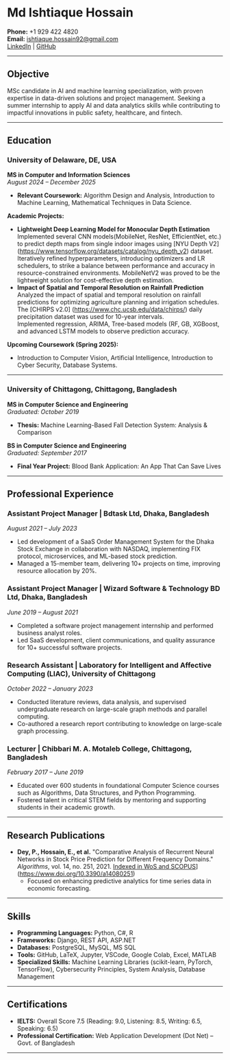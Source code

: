# Md Ishtiaque Hossain

**Phone:** +1 929 422 4820  
**Email:** ishtiaque.hossain92@gmail.com  
[LinkedIn](https://www.linkedin.com/in/ishtiaque-h/) | [GitHub](https://github.com/Ishtiaque-h)

---

## Objective
MSc candidate in AI and machine learning specialization, with proven expertise in data-driven solutions and project management. Seeking a summer internship to apply AI and data analytics skills while contributing to impactful innovations in public safety, healthcare, and fintech.

---

## Education

### University of Delaware, DE, USA
**MS in Computer and Information Sciences**  
_August 2024 – December 2025_  
- **Relevant Coursework:** Algorithm Design and Analysis, Introduction to Machine Learning, Mathematical Techniques in Data Science.  

**Academic Projects:**  
- **Lightweight Deep Learning Model for Monocular Depth Estimation**  
  Implemented several CNN models(MobileNet, ResNet, EfficientNet, etc.) to predict depth maps from single indoor images using [NYU Depth V2] (https://www.tensorflow.org/datasets/catalog/nyu_depth_v2) dataset.
  Iteratively refined hyperparameters, introducing optimizers and LR schedulers, to strike a balance between performance and accuracy in resource-constrained environments.
  MobileNetV2 was proved to be the lightweight solution for cost-effective depth estimation.  
- **Impact of Spatial and Temporal Resolution on Rainfall Prediction**  
  Analyzed the impact of spatial and temporal resolution on rainfall predictions for optimizing agriculture planning and irrigation schedules.
  The [CHIRPS v2.0] (https://www.chc.ucsb.edu/data/chirps/) daily precipitation dataset was used for 10-year intervals.  
  Implemented regression, ARIMA, Tree-based models (RF, GB, XGBoost, and advanced LSTM models to observe prediction accuracy.  

**Upcoming Coursework (Spring 2025):**  
- Introduction to Computer Vision, Artificial Intelligence, Introduction to Cyber Security, Database Systems.

---

### University of Chittagong, Chittagong, Bangladesh
**MS in Computer Science and Engineering**  
_Graduated: October 2019_  
- **Thesis:** Machine Learning-Based Fall Detection System: Analysis & Comparison  

**BS in Computer Science and Engineering**  
_Graduated: September 2017_  
- **Final Year Project:** Blood Bank Application: An App That Can Save Lives  

---

## Professional Experience

### Assistant Project Manager | Bdtask Ltd, Dhaka, Bangladesh  
_August 2021 – July 2023_  
- Led development of a SaaS Order Management System for the Dhaka Stock Exchange in collaboration with NASDAQ, implementing FIX protocol, microservices, and ML-based stock prediction.  
- Managed a 15-member team, delivering 10+ projects on time, improving resource allocation by 20%.

### Assistant Project Manager | Wizard Software & Technology BD Ltd, Dhaka, Bangladesh  
_June 2019 – August 2021_  
- Completed a software project management internship and performed business analyst roles.  
- Led SaaS development, client communications, and quality assurance for 10+ successful software projects.

### Research Assistant | Laboratory for Intelligent and Affective Computing (LIAC), University of Chittagong  
_October 2022 – January 2023_  
- Conducted literature reviews, data analysis, and supervised undergraduate research on large-scale graph methods and parallel computing.  
- Co-authored a research report contributing to knowledge on large-scale graph processing.

### Lecturer | Chibbari M. A. Motaleb College, Chittagong, Bangladesh  
_February 2017 – June 2019_  
- Educated over 600 students in foundational Computer Science courses such as Algorithms, Data Structures, and Python Programming.  
- Fostered talent in critical STEM fields by mentoring and supporting students in their academic growth.

---

## Research Publications
- **Dey, P., Hossain, E., et al.** "Comparative Analysis of Recurrent Neural Networks in Stock Price Prediction for Different Frequency Domains." _Algorithms_, vol. 14, no. 251, 2021. [Indexed in WoS and SCOPUS]([Link)] (https://www.doi.org/10.3390/a14080251)  
  - Focused on enhancing predictive analytics for time series data in economic forecasting.

---

## Skills

- **Programming Languages:** Python, C#, R  
- **Frameworks:** Django, REST API, ASP.NET  
- **Databases:** PostgreSQL, MySQL, MS SQL  
- **Tools:** GitHub, LaTeX, Jupyter, VSCode, Google Colab, Excel, MATLAB  
- **Specialized Skills:** Machine Learning Libraries (scikit-learn, PyTorch, TensorFlow), Cybersecurity Principles, System Analysis, Database Management  

---

## Certifications

- **IELTS:** Overall Score 7.5 (Reading: 9.0, Listening: 8.5, Writing: 6.5, Speaking: 6.5)  
- **Professional Certification:** Web Application Development (Dot Net) – Govt. of Bangladesh  

---

